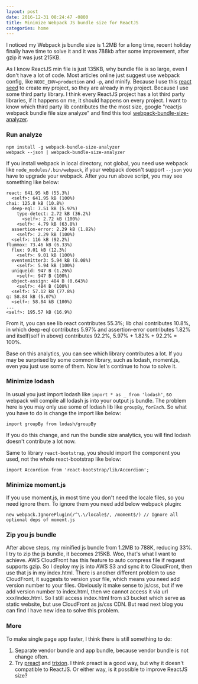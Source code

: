 ```yaml
---
layout: post
date: 2016-12-31 08:24:47 -0800
title: Minimize Webpack JS bundle size for ReactJS
categories: home
---
```


I noticed my Webpack js bundle size is 1.2MB for a long time, recent holiday finally have time to solve it and it was 788kb after some improvement, after gzip it was just 215KB.

As I know ReactJS min file is just 135KB, why bundle file is so large, even I don't have a lot of code. Most articles online just suggest use webpack config, like `NODE_ENV=production` and `-p`, and minify. Because I use this [react seed](https://github.com/badsyntax/react-seed) to create my project, so they are already in my project. Because I use some third party library. I think every ReactJS project has a lot third party libraries, if it happens on me, it should happens on every project. I want to know which third party lib contributes the the most size, google "reactjs webpack bundle file size analyze" and find this tool [webpack-bundle-size-analyzer](https://github.com/robertknight/webpack-bundle-size-analyzer).

### Run analyze

```
npm install -g webpack-bundle-size-analyzer
webpack --json | webpack-bundle-size-analyzer
```

If you install webpack in local directory, not global, you need use webpack like `node_modules/.bin/webpack`, if your webpack doesn't support `--json` you have to upgrade your webpack. After you run above script, you may see something like below:

```
react: 641.95 kB (55.3%)
  <self>: 641.95 kB (100%)
chai: 125.8 kB (10.8%)
  deep-eql: 7.51 kB (5.97%)
    type-detect: 2.72 kB (36.2%)
      <self>: 2.72 kB (100%)
    <self>: 4.79 kB (63.8%)
  assertion-error: 2.29 kB (1.82%)
    <self>: 2.29 kB (100%)
  <self>: 116 kB (92.2%)
flummox: 73.46 kB (6.33%)
  flux: 9.01 kB (12.3%)
    <self>: 9.01 kB (100%)
  eventemitter3: 5.94 kB (8.08%)
    <self>: 5.94 kB (100%)
  uniqueid: 947 B (1.26%)
    <self>: 947 B (100%)
  object-assign: 484 B (0.643%)
    <self>: 484 B (100%)
  <self>: 57.12 kB (77.8%)
q: 58.84 kB (5.07%)
  <self>: 58.84 kB (100%)
...
<self>: 195.57 kB (16.9%)
```

From it, you can see lib react contributes 55.3%; lib chai contributes 10.8%, in which deep-eql contributes 5.97% and assertion-error contributes 1.82% and itself(self in above) contributes 92.2%, 5.97% + 1.82% + 92.2% = 100%.

Base on this analytics, you can see which library contributes a lot. If you may be surprised by some common library, such as lodash, moment.js, even you just use some of them. Now let's continue to how to solve it.

### Minimize lodash
In usual you just import lodash like `import * as _ from 'lodash'`, so webpack will compile all lodash js into your output js bundle. The problem here is you may only use some of lodash lib like `groupBy`, `forEach`. So what you have to do is change the import like below:

```
import groupBy from lodash/groupBy
```

If you do this change, and run the bundle size analytics, you will find lodash doesn't contribute a lot now.

Same to library `react-bootstrap`, you should import the component you used, not the whole react-bootstrap like below:

```
import Accordion from 'react-bootstrap/lib/Accordion';
```

### Minimize moment.js
If you use moment.js, in most time you don't need the locale files, so you need ignore them. To ignore them you need add below webpack plugin:

```
new webpack.IgnorePlugin(/^\.\/locale$/, /moment$/) // Ignore all optional deps of moment.js
```

### Zip you js bundle
After above steps, my minified js bundle from 1.2MB to 788K, reducing 33%. I try to zip the js bundle, it becomes 215KB. Woo, that's what I want to achieve. AWS CloudFront has this feature to auto compress file if request supports gzip. So I deploy my js into AWS S3 and sync it to CloudFront, then use that js in my index.html. There is another different problem to use CloudFront, it suggests to version your file, which means you need add version number to your files. Obviously it make sense to js/css, but if we add version number to index.html, then we cannot access it via url xxx/index.html. So I still access index.html from s3 bucket which serve as static website, but use CloudFront as js/css CDN. But read next blog you can find I have new idea to solve this problem.

### More
To make single page app faster, I think there is still something to do:
1. Separate vendor bundle and app bundle, because vendor bundle is not change often.
2. Try [preact](https://github.com/developit/preact) and [trixion](https://github.com/mrbar42/trixion). I think preact is a good way, but why it doesn't compatible to ReactJS. Or either way, is it possible to improve ReactJS size?
